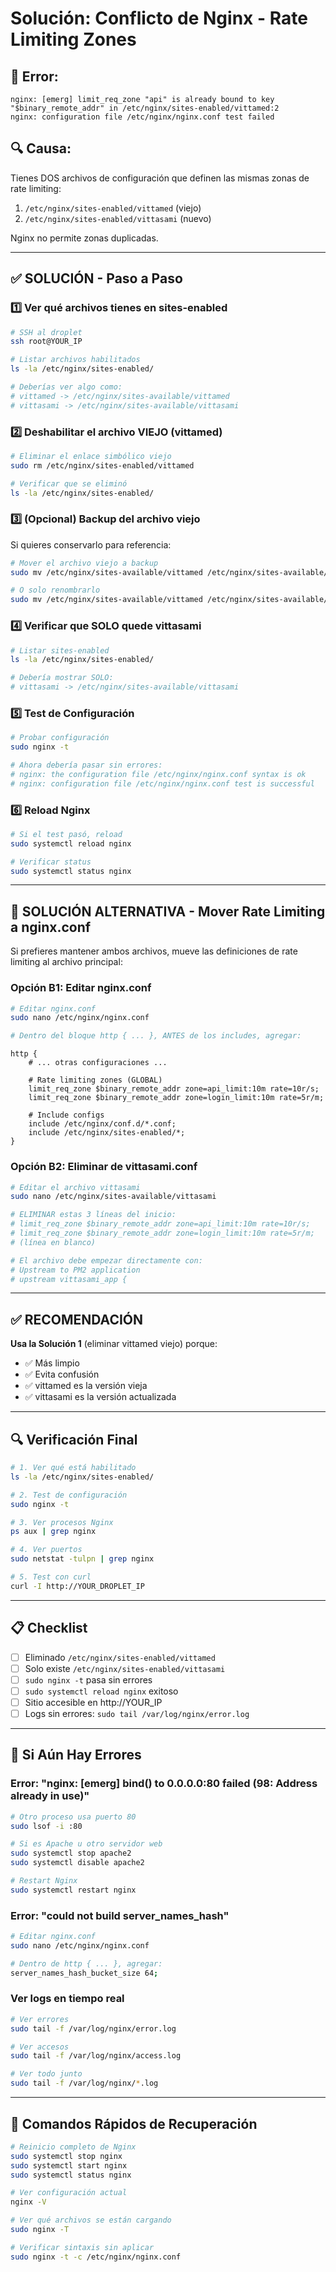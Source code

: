 # Solución: Conflicto de Nginx - Rate Limiting Zones

## 🚨 Error:
```
nginx: [emerg] limit_req_zone "api" is already bound to key "$binary_remote_addr" in /etc/nginx/sites-enabled/vittamed:2
nginx: configuration file /etc/nginx/nginx.conf test failed
```

## 🔍 Causa:
Tienes DOS archivos de configuración que definen las mismas zonas de rate limiting:
1. `/etc/nginx/sites-enabled/vittamed` (viejo)
2. `/etc/nginx/sites-enabled/vittasami` (nuevo)

Nginx no permite zonas duplicadas.

---

## ✅ SOLUCIÓN - Paso a Paso

### 1️⃣ Ver qué archivos tienes en sites-enabled

```bash
# SSH al droplet
ssh root@YOUR_IP

# Listar archivos habilitados
ls -la /etc/nginx/sites-enabled/

# Deberías ver algo como:
# vittamed -> /etc/nginx/sites-available/vittamed
# vittasami -> /etc/nginx/sites-available/vittasami
```

### 2️⃣ Deshabilitar el archivo VIEJO (vittamed)

```bash
# Eliminar el enlace simbólico viejo
sudo rm /etc/nginx/sites-enabled/vittamed

# Verificar que se eliminó
ls -la /etc/nginx/sites-enabled/
```

### 3️⃣ (Opcional) Backup del archivo viejo

Si quieres conservarlo para referencia:

```bash
# Mover el archivo viejo a backup
sudo mv /etc/nginx/sites-available/vittamed /etc/nginx/sites-available/vittamed.backup

# O solo renombrarlo
sudo mv /etc/nginx/sites-available/vittamed /etc/nginx/sites-available/vittamed.old
```

### 4️⃣ Verificar que SOLO quede vittasami

```bash
# Listar sites-enabled
ls -la /etc/nginx/sites-enabled/

# Debería mostrar SOLO:
# vittasami -> /etc/nginx/sites-available/vittasami
```

### 5️⃣ Test de Configuración

```bash
# Probar configuración
sudo nginx -t

# Ahora debería pasar sin errores:
# nginx: the configuration file /etc/nginx/nginx.conf syntax is ok
# nginx: configuration file /etc/nginx/nginx.conf test is successful
```

### 6️⃣ Reload Nginx

```bash
# Si el test pasó, reload
sudo systemctl reload nginx

# Verificar status
sudo systemctl status nginx
```

---

## 🔧 SOLUCIÓN ALTERNATIVA - Mover Rate Limiting a nginx.conf

Si prefieres mantener ambos archivos, mueve las definiciones de rate limiting al archivo principal:

### Opción B1: Editar nginx.conf

```bash
# Editar nginx.conf
sudo nano /etc/nginx/nginx.conf

# Dentro del bloque http { ... }, ANTES de los includes, agregar:
```

```nginx
http {
    # ... otras configuraciones ...

    # Rate limiting zones (GLOBAL)
    limit_req_zone $binary_remote_addr zone=api_limit:10m rate=10r/s;
    limit_req_zone $binary_remote_addr zone=login_limit:10m rate=5r/m;

    # Include configs
    include /etc/nginx/conf.d/*.conf;
    include /etc/nginx/sites-enabled/*;
}
```

### Opción B2: Eliminar de vittasami.conf

```bash
# Editar el archivo vittasami
sudo nano /etc/nginx/sites-available/vittasami

# ELIMINAR estas 3 líneas del inicio:
# limit_req_zone $binary_remote_addr zone=api_limit:10m rate=10r/s;
# limit_req_zone $binary_remote_addr zone=login_limit:10m rate=5r/m;
# (línea en blanco)

# El archivo debe empezar directamente con:
# Upstream to PM2 application
# upstream vittasami_app {
```

---

## ✅ RECOMENDACIÓN

**Usa la Solución 1** (eliminar vittamed viejo) porque:
- ✅ Más limpio
- ✅ Evita confusión
- ✅ vittamed es la versión vieja
- ✅ vittasami es la versión actualizada

---

## 🔍 Verificación Final

```bash
# 1. Ver qué está habilitado
ls -la /etc/nginx/sites-enabled/

# 2. Test de configuración
sudo nginx -t

# 3. Ver procesos Nginx
ps aux | grep nginx

# 4. Ver puertos
sudo netstat -tulpn | grep nginx

# 5. Test con curl
curl -I http://YOUR_DROPLET_IP
```

---

## 📋 Checklist

- [ ] Eliminado `/etc/nginx/sites-enabled/vittamed`
- [ ] Solo existe `/etc/nginx/sites-enabled/vittasami`
- [ ] `sudo nginx -t` pasa sin errores
- [ ] `sudo systemctl reload nginx` exitoso
- [ ] Sitio accesible en http://YOUR_IP
- [ ] Logs sin errores: `sudo tail /var/log/nginx/error.log`

---

## 🚨 Si Aún Hay Errores

### Error: "nginx: [emerg] bind() to 0.0.0.0:80 failed (98: Address already in use)"

```bash
# Otro proceso usa puerto 80
sudo lsof -i :80

# Si es Apache u otro servidor web
sudo systemctl stop apache2
sudo systemctl disable apache2

# Restart Nginx
sudo systemctl restart nginx
```

### Error: "could not build server_names_hash"

```bash
# Editar nginx.conf
sudo nano /etc/nginx/nginx.conf

# Dentro de http { ... }, agregar:
server_names_hash_bucket_size 64;
```

### Ver logs en tiempo real

```bash
# Ver errores
sudo tail -f /var/log/nginx/error.log

# Ver accesos
sudo tail -f /var/log/nginx/access.log

# Ver todo junto
sudo tail -f /var/log/nginx/*.log
```

---

## 🎯 Comandos Rápidos de Recuperación

```bash
# Reinicio completo de Nginx
sudo systemctl stop nginx
sudo systemctl start nginx
sudo systemctl status nginx

# Ver configuración actual
nginx -V

# Ver qué archivos se están cargando
sudo nginx -T

# Verificar sintaxis sin aplicar
sudo nginx -t -c /etc/nginx/nginx.conf
```
